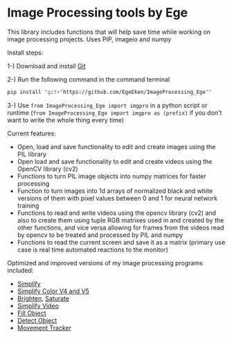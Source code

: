 # Image Processing tools by Ege

This library includes functions that will help save time while working on image processing projects.
Uses PIP, imageio and numpy

Install steps:

1-) Download and install [Git](https://git-scm.com/downloads)

2-) Run the following command in the command terminal
```bash
pip install "git+"https://github.com/EgeEken/ImageProcessing_Ege""
```

3-) Use `from ImageProcessing_Ege import imgpro` in a python script or runtime (`from ImageProcessing_Ege import imgpro as (prefix)` if you don't want to write the whole thing every time)

Current features:

- Open, load and save functionality to edit and create images using the PIL library
- Open load and save functionality to edit and create videos using the OpenCV library (cv2)
- Functions to turn PIL image objects into numpy matrices for faster processing
- Function to turn images into 1d arrays of normalized black and white versions of them with pixel values between 0 and 1 for neural network training 
- Functions to read and write videos using the opencv library (cv2) and also to create them using tuple RGB matrixes used in and created by the other functions, and vice versa allowing for frames from the videos read by opencv to be treated and processed by PIL and numpy
- Functions to read the current screen and save it as a matrix (primary use case is real time automated reactions to the monitor)


Optimized and improved versions of my image processing programs included: 
- [Simplify](https://github.com/EgeEken/Simplify)
- [Simplify Color V4 and V5](https://github.com/EgeEken/Simplify-Color)
- [Brighten](https://github.com/EgeEken/Brighten), [Saturate](https://github.com/EgeEken/Saturate)
- [Simplify Video](https://github.com/EgeEken/Simplify-Video)
- [Fill Object](https://github.com/EgeEken/Fill-Object)
- [Detect Object](https://github.com/EgeEken/Detect-Object)
- [Movement Tracker](https://github.com/EgeEken/Movement-Tracker)
